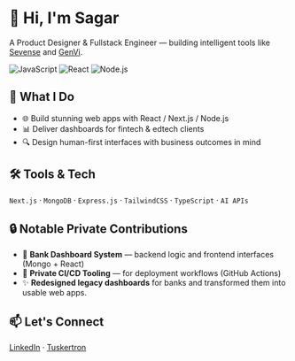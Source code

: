 # 👋 Hi, I'm Sagar

A Product Designer & Fullstack Engineer — building intelligent tools like [Sevense](#) and [GenVi](#).

![JavaScript](https://img.shields.io/badge/Code-JavaScript-informational?style=flat&logo=javascript)
![React](https://img.shields.io/badge/Frontend-React-informational?style=flat&logo=react)
![Node.js](https://img.shields.io/badge/Backend-Node.js-informational?style=flat&logo=node.js)


## 🚀 What I Do
- 🌐 Build stunning web apps with React / Next.js / Node.js
- 📊 Deliver dashboards for fintech & edtech clients
- 🔍 Design human-first interfaces with business outcomes in mind

## 🛠️ Tools & Tech
`Next.js` · `MongoDB` · `Express.js` · `TailwindCSS` · `TypeScript` · `AI APIs`

## 🔒 Notable Private Contributions
- 💼 **Bank Dashboard System** — backend logic and frontend interfaces (Mongo + React)
- 🔐 **Private CI/CD Tooling** — for deployment workflows (GitHub Actions)
- ✨ **Redesigned legacy dashboards** for banks and transformed them into usable web apps.

## 📫 Let's Connect
[LinkedIn](https://linkedin.com/in/sagarsreekumar) · [Tuskertron](https://tuskertron.com)
